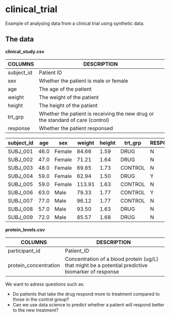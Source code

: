 # clinical_trial

Example of analysing data from a clinical trial using synthetic data.

## The data

**clinical_study.csv**

|COLUMNS|DESCRIPTION|
|-------|-----------|
|subject_id|Patient ID|
|sex|Whether the patient is male or female|
|age|The age of the patient|
|weight|The weight of the patient|
|height|The height of the patient|
|trt_grp|Whether the patient is receiving the new drug or the standard of care (control)|
|response|Whether the patient responsed|

|subject_id|age|sex|weight|height|trt_grp|RESPONSE|
|----------|---|---|------|------|-------|--------|
|SUBJ_001|46.0|Female|84.66|1.59|DRUG|N|
|SUBJ_002|47.0|Female|71.21|1.64|DRUG|N|
|SUBJ_003|48.0|Female|69.85|1.73|CONTROL|N|
|SUBJ_004|59.0|Female|62.94|1.50|DRUG|Y|
|SUBJ_005|59.0|Female|113.91|1.63|CONTROL|N|
|SUBJ_006|63.0|Male|79.33|1.77|CONTROL|Y|
|SUBJ_007|77.0|Male|96.12|1.77|CONTROL|N|
|SUBJ_008|57.0|Male|93.50|1.63|DRUG|N|
|SUBJ_009|72.0|Male|85.57|1.68|DRUG|N|

**protein_levels.csv**

|COLUMNS|DESCRIPTION|
|-------|-----------|
|participant_id|Patient_ID|
|protein_concentration|Concentration of a blood protein (ug/L) that might be a potential predictive biomarker of response|

We want to adress questions such as:
* Do patients that take the drug respond more to treatment compared to those in the control group?
* Can we use data science to predict whether a patient will respond better to the new treatment?
